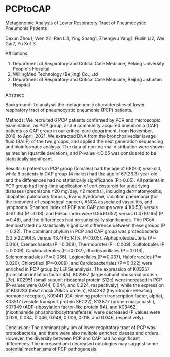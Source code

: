 # PCPtoCAP
Metagenomic Analysis of Lower Respiratory Tract of Pneumocystic Pneumonia Patients

Dexun Zhou1, Wen Xi1, Ran Li1, Ying Shang1, Zhengwu Yang1, 
Ruilin Li2, Wei Gai2, Yu Xu1,3

Affiliations: 
1. Department of Respiratory and Critical Care Medicine, Peking University People's Hospital
2. WillingMed Technology (Beijing) Co., Ltd
3. Department of Respiratory and Critical Care Medicine, Beijing Jishuitan Hospital

Abstract: 

Background: To analysis the metagenomic characteristics of lower respiratory tract of pneumocystic pneumonia (PCP) patients.

Methods: We recruited 6 PCP patients confirmed by PCR and microscopic examination, as PCP group, and 6 community acquired pneumonia (CAP) patients as CAP group in our critical care department, from November, 2019, to April, 2021. We extracted DNA from the bronchoalveolar lavage fluid (BALF) of the two groups, and applied the next generation sequencing and bioinformatic analysis. The data of non-normal distribution were shown as median (quartile deviation), and P-value ＜0.05 was considered to be statistically significant.

Results: 6 patients in PCP group (5 males) had the age of 68(9.0) year-old, while 6 patients in CAP group (4 males) had the age of 67(26.3) year-old, and the differences had no statistically significance (P＞0.05). All patients in PCP group had long-time application of corticosteroid for underlying diseases (prednisone ≥20 mg/day, ≥2 months), including dermatomyositis, idiopathic pulmonary fibrosis, Evans Syndrome, radiation pneumonia (for the treatment of esophageal cancer), ANCA associated vasculitis, and lymphoma. Shannon index of PCP and CAP groups were 4.1(0.53) versus 3.6(1.35) (P＝0.18), and Pielou index were 0.55(0.052) versus 0.47(0.165) (P＝0.48), and the differences had no statistically significance. The PCoA demonstrated no statistically significant difference between these groups (P＝0.22). The dominant phylum in PCP and CAP group was proteobacteria (53.5(22.90)% versus 43.4(45.14)%, P＜0.05). Alphaproteobacteria (P＝0.010), Crenarchaeota (P＝0.009), Thermoprotei (P＝0.009), Sulfolobales (P＝0.009), Caulobacterales (P＝0.037), Rhodospirillales (P＝0.016), Selenomonadales (P＝0.036), Legionellales (P＝0.037), Haloferacales (P＝0.020), Chloroflexi (P＝0.009), and Cardiobacteriales (P＝0.022) were enriched in PCP group by LEFSe analysis. The expression of K03257 (translation initiation factor 4A), K02937 (large subunit ribosomal protein L7e), K02951 (small subunit ribosomal protein S12e) were increased in PCP (P-values were 0.044, 0.044, and 0.024, respectively), while the expression of K03283 (heat shock 70kDa protein), K04282 (thyrotropin-releasing hormone receptor), K09441 (GA-binding protein transcription factor, alpha), K08517 (vesicle transport protein SEC22), K12877 (protein mago nashi), K07949 (ADP-ribosylation factor-like protein 5A), and K03462 (nicotinamide phosphoribosyltransferase) were decreased (P values were 0.029, 0.034, 0.046, 0.048, 0.006, 0.018, and 0.046, respectively).

Conclusion: The dominant phylum of lower respiratory tract of PCP was proteobacteria, and there were also multiple enriched classes and orders. However, the diversity between PCP and CAP had no significant differences. The increased and decreased ontologies may suggest some potential mechanisms of PCP pathogenesis.
